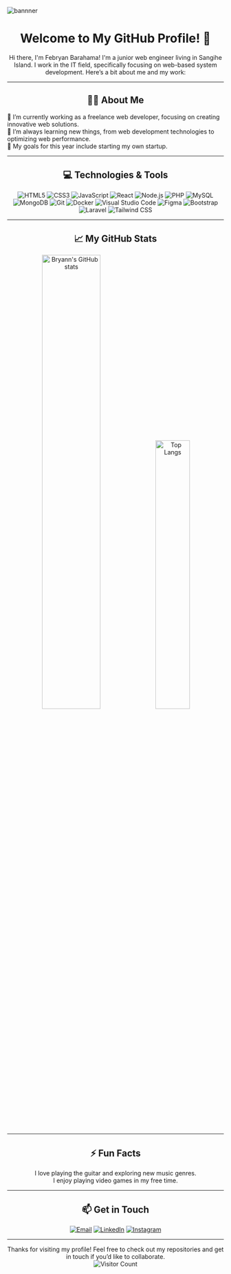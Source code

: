 ![bannner](https://github.com/user-attachments/assets/a1757db6-69f0-467f-867e-0963fdda07a8)

<h1 align="center">Welcome to My GitHub Profile! 👋</h1>

<p align="center">Hi there, I'm Febryan Barahama! I'm a junior web engineer living in Sangihe Island. I work in the IT field, specifically focusing on web-based system development. Here’s a bit about me and my work:</p>

<hr>

<h2 align="center">🧑‍💻 About Me</h2>
<p>
  🔭 I’m currently working as a freelance web developer, focusing on creating innovative web solutions.<br>
  🌱 I’m always learning new things, from web development technologies to optimizing web performance.<br>
  🎯 My goals for this year include starting my own startup.
</p>

<hr>

<h2 align="center">💻 Technologies & Tools</h2>
<p align="center">
  <img src="https://img.shields.io/badge/HTML5-E34F26?style=for-the-badge&logo=html5&logoColor=white" alt="HTML5">
  <img src="https://img.shields.io/badge/CSS3-1572B6?style=for-the-badge&logo=css3&logoColor=white" alt="CSS3">
  <img src="https://img.shields.io/badge/JavaScript-F7DF1E?style=for-the-badge&logo=javascript&logoColor=black" alt="JavaScript">
  <img src="https://img.shields.io/badge/React-20232A?style=for-the-badge&logo=react&logoColor=61DAFB" alt="React">
  <img src="https://img.shields.io/badge/Node.js-43853D?style=for-the-badge&logo=node-dot-js&logoColor=white" alt="Node.js">
  <img src="https://img.shields.io/badge/PHP-777BB4?style=for-the-badge&logo=php&logoColor=white" alt="PHP">
  <img src="https://img.shields.io/badge/MySQL-4479A1?style=for-the-badge&logo=mysql&logoColor=white" alt="MySQL">
  <img src="https://img.shields.io/badge/MongoDB-4EA94B?style=for-the-badge&logo=mongodb&logoColor=white" alt="MongoDB">
  <img src="https://img.shields.io/badge/Git-F05032?style=for-the-badge&logo=git&logoColor=white" alt="Git">
  <img src="https://img.shields.io/badge/Docker-2496ED?style=for-the-badge&logo=docker&logoColor=white" alt="Docker">
  <img src="https://img.shields.io/badge/VS%20Code-007ACC?style=for-the-badge&logo=visual-studio-code&logoColor=white" alt="Visual Studio Code">
  <img src="https://img.shields.io/badge/Figma-F24E1E?style=for-the-badge&logo=figma&logoColor=white" alt="Figma">
  <img src="https://img.shields.io/badge/Bootstrap-7952B3?style=for-the-badge&logo=bootstrap&logoColor=white" alt="Bootstrap">
  <img src="https://img.shields.io/badge/Laravel-FF2D20?style=for-the-badge&logo=laravel&logoColor=white" alt="Laravel">
  <img src="https://img.shields.io/badge/Tailwind_CSS-38B2AC?style=for-the-badge&logo=tailwind-css&logoColor=white" alt="Tailwind CSS">
</p>

<hr>

<h2 align="center">📈 My GitHub Stats</h2>
<p align="center">
  <img src="https://github-readme-stats.vercel.app/api?username=kocpiepait&show_icons=true&theme=radical" alt="Bryann's GitHub stats" style="width: 52%;" >
  <img src="https://github-readme-stats.vercel.app/api/top-langs/?username=kocpiepait&layout=compact&theme=radical" alt="Top Langs" style="width: 40%;">
</p>

<hr>

<h2 align="center"> ⚡ Fun Facts</h2>
<p align="center">
  I love playing the guitar and exploring new music genres.<br>
  I enjoy playing video games in my free time.
</p>

<hr>

<h2 align="center">📫 Get in Touch</h2>
<p align="center">
  <a href="mailto:f.barahama01@gmail.com"><img src="https://img.shields.io/badge/Email-D14836?style=for-the-badge&logo=gmail&logoColor=white" alt="Email"></a>
  <a href="https://www.linkedin.com/in/febryan-barahama-ab908527a/"><img src="https://img.shields.io/badge/LinkedIn-0A66C2?style=for-the-badge&logo=linkedin&logoColor=white" alt="LinkedIn"></a>
  <a href="https://www.instagram.com/febryanbarahama/"><img src="https://img.shields.io/badge/Instagram-E4405F?style=for-the-badge&logo=instagram&logoColor=white" alt="Instagram"></a>
</p>

<hr>


<p align="center">
  Thanks for visiting my profile! Feel free to check out my repositories and get in touch if you’d like to collaborate.<br>
  <img src="https://profile-counter.glitch.me/kocpiepait/count.svg" alt="Visitor Count">
</p>
